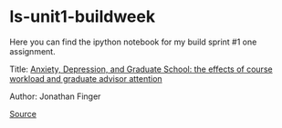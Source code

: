 # ls-unit1-buildweek

Here you can find the ipython notebook for my build sprint #1 one assignment.

Title: [Anxiety, Depression, and Graduate School:
the effects of course workload and graduate advisor attention](https://jae-finger.github.io/2020-01-13-anxiety-depression-graduate-school/)

Author: Jonathan Finger

[Source](https://www.nature.com/articles/d41586-019-03459-7)
